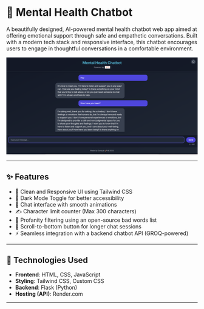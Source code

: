 # 🧠 Mental Health Chatbot

A beautifully designed, AI-powered mental health chatbot web app aimed at offering emotional support through safe and empathetic conversations. Built with a modern tech stack and responsive interface, this chatbot encourages users to engage in thoughtful conversations in a comfortable environment.

![App Preview](./images/preview.png)

---

## ✨ Features

- 🎨 Clean and Responsive UI using Tailwind CSS
- 🌙 Dark Mode Toggle for better accessibility
- 💬 Chat interface with smooth animations
- ✍️ Character limit counter (Max 300 characters)
- 🚫 Profanity filtering using an open-source bad words list
- 📩 Scroll-to-bottom button for longer chat sessions
- ⚡ Seamless integration with a backend chatbot API (GROQ-powered)

---

## 🔧 Technologies Used

- **Frontend**: HTML, CSS, JavaScript
- **Styling**: Tailwind CSS, Custom CSS
- **Backend**: Flask (Python)
- **Hosting (API)**: Render.com

---

